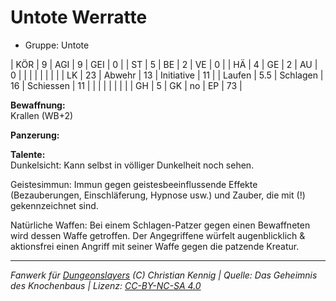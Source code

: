 # Untote Werratte  
- Gruppe: Untote  

| KÖR    | 9   | AGI      | 9  | GEI        | 0  |
| ST     | 5   | BE       | 2  | VE         | 0  |
| HÄ     | 4   | GE       | 2  | AU         | 0  |
|        |     |          |    |            |    |
| LK     | 23  | Abwehr   | 13 | Initiative | 11 |
| Laufen | 5.5 | Schlagen | 16 | Schiessen  | 11 |
|        |     |          |    |            |    |
| GH     | 5   | GK       | no | EP         | 73 |


**Bewaffnung:**  
Krallen (WB+2)

**Panzerung:**  


**Talente:**  
Dunkelsicht: Kann selbst in völliger Dunkelheit noch sehen.

Geistesimmun: Immun gegen geistesbeeinflussende Effekte (Bezauberungen, Einschläferung, Hypnose usw.) und Zauber, die mit (!) gekennzeichnet sind.

Natürliche Waffen: Bei einem Schlagen-Patzer gegen einen Bewaffneten wird dessen Waffe getroffen. Der Angegriffene würfelt augenblicklich & aktionsfrei einen Angriff mit seiner Waffe gegen die patzende Kreatur.





___
*Fanwerk für [Dungeonslayers](https://www.dungeonslayers.net/) (C) Christian Kennig | Quelle: Das Geheimnis des Knochenbaus | Lizenz: [CC-BY-NC-SA 4.0](https://creativecommons.org/licenses/by-nc-sa/4.0/deed.de)*
